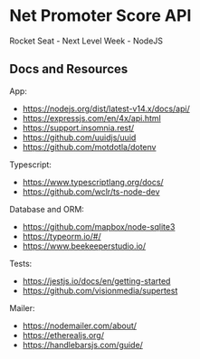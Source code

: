 # Net Promoter Score API

Rocket Seat - Next Level Week - NodeJS

## Docs and Resources

App:

- https://nodejs.org/dist/latest-v14.x/docs/api/
- https://expressjs.com/en/4x/api.html
- https://support.insomnia.rest/
- https://github.com/uuidjs/uuid
- https://github.com/motdotla/dotenv

Typescript:

- https://www.typescriptlang.org/docs/
- https://github.com/wclr/ts-node-dev

Database and ORM:

- https://github.com/mapbox/node-sqlite3
- https://typeorm.io/#/
- https://www.beekeeperstudio.io/

Tests:

- https://jestjs.io/docs/en/getting-started
- https://github.com/visionmedia/supertest

Mailer:

- https://nodemailer.com/about/
- https://etherealjs.org/
- https://handlebarsjs.com/guide/
